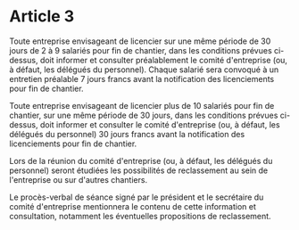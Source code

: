 # Article 3

Toute entreprise envisageant de licencier sur une même période de 30 jours de 2 à 9 salariés pour fin de chantier, dans les conditions prévues ci-dessus, doit informer et consulter préalablement le comité d'entreprise (ou, à défaut, les délégués du personnel). Chaque salarié sera convoqué à un entretien préalable 7 jours francs avant la notification des licenciements pour fin de chantier.

Toute entreprise envisageant de licencier plus de 10 salariés pour fin de chantier, sur une même période de 30 jours, dans les conditions prévues ci-dessus, doit informer et consulter le comité d'entreprise (ou, à défaut, les délégués du personnel) 30 jours francs avant la notification des licenciements pour fin de chantier.

Lors de la réunion du comité d'entreprise (ou, à défaut, les délégués du personnel) seront étudiées les possibilités de reclassement au sein de l'entreprise ou sur d'autres chantiers.

Le procès-verbal de séance signé par le président et le secrétaire du comité d'entreprise mentionnera le contenu de cette information et consultation, notamment les éventuelles propositions de reclassement.

